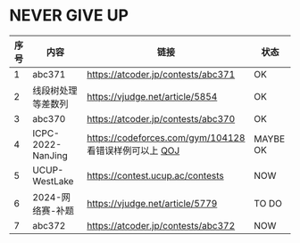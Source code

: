 # NEVER GIVE UP

| 序号 | 内容               | 链接                                                         | 状态     |
| ---- | ------------------ | ------------------------------------------------------------ | -------- |
| 1    | abc371             | https://atcoder.jp/contests/abc371                           | OK       |
| 2    | 线段树处理等差数列 | https://vjudge.net/article/5854                              | OK       |
| 3    | abc370             | https://atcoder.jp/contests/abc370                           | OK       |
| 4    | ICPC-2022-NanJing  | https://codeforces.com/gym/104128<br />看错误样例可以上 [QOJ](https://qoj.ac/contest/1093) | MAYBE OK |
| 5    | UCUP-WestLake      | https://contest.ucup.ac/contests                             | NOW      |
| 6    | 2024-网络赛-补题   | https://vjudge.net/article/5779                              | TO DO    |
| 7    | abc372             | https://atcoder.jp/contests/abc372                           | NOW      |

